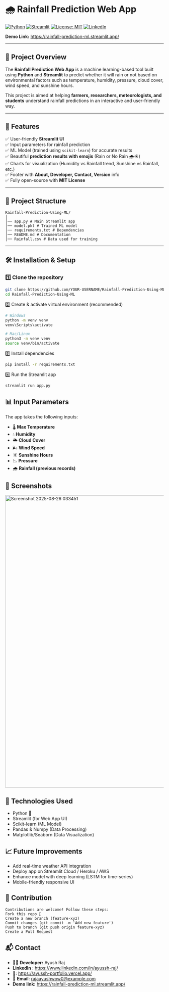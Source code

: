 # 🌧️ Rainfall Prediction Web App

[![Python](https://img.shields.io/badge/Python-3.8+-blue.svg)](https://www.python.org/)
[![Streamlit](https://img.shields.io/badge/Streamlit-1.20+-ff4b4b.svg)](https://streamlit.io/)
[![License: MIT](https://img.shields.io/badge/License-MIT-green.svg)](LICENSE)
[![LinkedIn](https://img.shields.io/badge/LinkedIn-Connect-blue.svg)](https://www.linkedin.com/in/YOUR-LINKEDIN/)

**Demo Link:** https://rainfall-prediction-ml.streamlit.app/


---

## 📌 Project Overview
The **Rainfall Prediction Web App** is a machine learning-based tool built using **Python** and **Streamlit** to predict whether it will rain or not based on environmental factors such as temperature, humidity, pressure, cloud cover, wind speed, and sunshine hours.  

This project is aimed at helping **farmers, researchers, meteorologists, and students** understand rainfall predictions in an interactive and user-friendly way.

---

## 🚀 Features
✅ User-friendly **Streamlit UI**  
✅ Input parameters for rainfall prediction  
✅ ML Model (trained using `scikit-learn`) for accurate results  
✅ Beautiful **prediction results with emojis** (Rain or No Rain 🌧️☀️)  
✅ Charts for visualization (Humidity vs Rainfall trend, Sunshine vs Rainfall, etc.)  
✅ Footer with **About, Developer, Contact, Version** info  
✅ Fully open-source with **MIT License**  

---

## 📂 Project Structure
```plaintext
Rainfall-Prediction-Using-ML/
│
│── app.py # Main Streamlit app
│── model.pkl # Trained ML model
│── requirements.txt # Dependencies
│── README.md # Documentation
│── Rainfall.csv # Data used for training
```


---

## 🛠️ Installation & Setup

### 1️⃣ Clone the repository
```bash
git clone https://github.com/YOUR-USERNAME/Rainfall-Prediction-Using-ML.git
cd Rainfall-Prediction-Using-ML
```
2️⃣ Create & activate virtual environment (recommended)
```bash
# Windows
python -m venv venv
venv\Scripts\activate

# Mac/Linux
python3 -m venv venv
source venv/bin/activate
```
3️⃣ Install dependencies
```bash
pip install -r requirements.txt
```
4️⃣ Run the Streamlit app
```bash
streamlit run app.py
```

## 📊 Input Parameters

The app takes the following inputs:
- 🌡️ **Max Temperature**
- 💧 **Humidity**
- 🌥️ **Cloud Cover**
- 🌬️ **Wind Speed**
- ☀️ **Sunshine Hours**
- 📉 **Pressure**
- 🌧️ **Rainfall (previous records)**


## 📸 Screenshots
<img width="1894" height="926" alt="Screenshot 2025-08-26 033451" src="https://github.com/user-attachments/assets/6aa63005-d762-4ae7-a91f-13f6e8586b74" />


## 🔧 Technologies Used

- Python 🐍
- Streamlit (for Web App UI)
- Scikit-learn (ML Model)
- Pandas & Numpy (Data Processing)
- Matplotlib/Seaborn (Data Visualization)

## 📈 Future Improvements

- Add real-time weather API integration
- Deploy app on Streamlit Cloud / Heroku / AWS
- Enhance model with deep learning (LSTM for time-series)
- Mobile-friendly responsive UI

## 🤝 Contribution
```plain text
Contributions are welcome! Follow these steps:
Fork this repo 🍴
Create a new branch (feature-xyz)
Commit changes (git commit -m 'Add new feature')
Push to branch (git push origin feature-xyz)
Create a Pull Request
```
## 📬 Contact

- 👨‍💻 **Developer:** Ayush Raj
- **LinkedIn** : https://www.linkedin.com/in/ayussh-raj/
- 🔗: https://ayussh-portfolio.vercel.app/
- 📧 **Email**: rajaayushwow0@example.com
- **Demo link:** https://rainfall-prediction-ml.streamlit.app/

